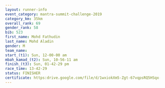 ```yaml
---
layout: runner-info 
event_category: mantra-summit-challenge-2019 
category_km: 35km 
overall_rank: 69
gender_rank: 58
bib: 523
first_name: Mohd Fathudin
last_name: Mohd Aladin
gender: M
team_name: 
start_(t1): Sun, 12-00-00 am
mbah_kamad_(t2): Sun, 10-56-11 am
finish_(t3): Sun, 01-42-29 pm
race_time: 13-42-29
status: FINISHER
certificate: https:drive.google.com/file/d/1wxiokXm5-Zgt-67vqpsRQ5HSqx-zTq6G/view?usp=sharing
---
```

